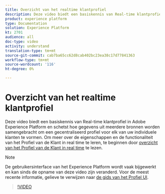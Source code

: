```yaml
---
title: Overzicht van het realtime klantprofiel
description: Deze video biedt een basiskennis van Real-time klantprofiel in Adobe Experience Platform en schetst hoe u door profielen in de gebruikersinterface van het Platform kunt bladeren.
product: experience platform
type: Documentation
solution: Experience Platform
kt: 2701
audience: all
doc-type: video
activity: understand
translation-type: tm+mt
source-git-commit: cab7ba65cc62d8cab402bc23ea38c17d77841363
workflow-type: tm+mt
source-wordcount: '116'
ht-degree: 0%

---
```



# Overzicht van het realtime klantprofiel

Deze video biedt een basiskennis van Real-time klantprofiel in Adobe Experience Platform en schetst hoe gegevens uit meerdere bronnen worden samengebracht om een gecentraliseerd profiel voor elk van uw individuele klanten te vormen. Om meer over de eigenschappen en de functionaliteit van het Profiel van de Klant in real time te leren, te beginnen door [overzicht van het Profiel van de Klant in real time](../home.md) te lezen.

>[!NOTE]
>
>De gebruikersinterface van het Experience Platform wordt vaak bijgewerkt en kan sinds de opname van deze video zijn veranderd. Voor de meest recente informatie, gelieve te verwijzen naar [de gids van het Profiel UI](../ui/user-guide.md).

>[!VIDEO](https://video.tv.adobe.com/v/27251?quality=12&learn=on&captions=eng)